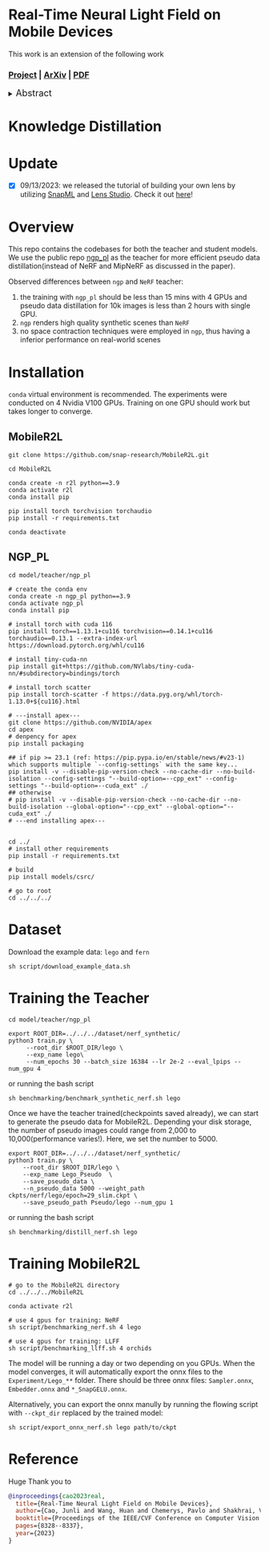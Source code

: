 # Real-Time Neural Light Field on Mobile Devices


This work is an extension of the following work
### [Project](https://snap-research.github.io/MobileR2L/) | [ArXiv](https://arxiv.org/abs/2212.08057) | [PDF](https://arxiv.org/pdf/2212.08057.pdf) 

<!-- <div align="center">
    <a><img src="figs/snap.svg"  height="120px" ></a>
   
</div>

This repository is for the real-time neural rendering introduced in the following CVPR'23 paper:
> **[Real-Time Neural Light Field on Mobile Devices](https://snap-research.github.io/MobileR2L/)** \
> Junli Cao <sup>1</sup>, [Huan Wang](http://huanwang.tech/) <sup>2</sup>, Pavlo Chemerys<sup>1</sup>, Vladislav Shakhrai<sup>1</sup>, Ju Hu<sup>1</sup>,  [Yun Fu](http://www1.ece.neu.edu/~yunfu/) <sup>2</sup>, Denys Makoviichuk<sup>1</sup>,  [Sergey Tulyakov](http://www.stulyakov.com/) <sup>1</sup>, [Jian Ren](https://alanspike.github.io/) <sup>1</sup> 
>
> <sup>1</sup> Snap Inc. <sup>2</sup> Northeastern University  -->



<details>
  <summary>
  <font size="+1">Abstract</font>
  </summary>
We have setup the complex pipeline of NGP_PL and MobileR2L on our systems. Furthermore we have also setup an iterative pruning pipeline to prune the NeRF model. 

</details>

# Knowledge Distillation


<!-- <div align="center">
<img src="figs/Lego-Tracking.gif" width="200" height="400" />
<img src="figs/blue-.gif" width="200" height="400" />
<img src="figs/shoe_1.gif" width="200" height="400" />
</div> -->

# Update
- [x] 09/13/2023: we released the tutorial of building your own lens by utilizing [SnapML](https://docs.snap.com/lens-studio/references/guides/lens-features/machine-learning/ml-overview) and [Lens Studio](https://ar.snap.com/lens-studio-dl?utm_source=GoogleSEM&utm_medium=PAIDPLATFORM&utm_campaign=LensStudio_Brand_P0&utm_term=AR_ProductiveInnovators_CareerArtists&utm_content=LS_ProductPage&gclid=CjwKCAjwu4WoBhBkEiwAojNdXmCEiYGlvPgN1YQGTyUaCReBgasW66baB418jGOzlyql1W3eprR7fhoChuwQAvD_BwE). Check it out [here](https://github.com/Snapchat/snapml-templates/tree/main/Neural%20Rendering)! 

# Overview
This repo contains the codebases for both the teacher and student models. We use the public repo [ngp_pl](https://github.com/kwea123/ngp_pl) as the teacher for more efficient pseudo data distillation(instead of NeRF and MipNeRF as discussed in the paper).

Observed differences between `ngp` and `NeRF` teacher:
1. the training with `ngp_pl` should be less than 15 mins with 4 GPUs and pseudo data distillation for 10k images is less than 2 hours with single GPU. 
2. `ngp` renders high quality synthetic scenes than `NeRF`
3. no space contraction techniques were employed in `ngp`, thus having a inferior performance on real-world scenes

# Installation
`conda` virtual environment is recommended. The experiments were conducted on 4 Nvidia V100 GPUs. Training on one GPU should work but takes longer to converge.
## MobileR2L

```
git clone https://github.com/snap-research/MobileR2L.git

cd MobileR2L

conda create -n r2l python==3.9
conda activate r2l
conda install pip

pip install torch torchvision torchaudio
pip install -r requirements.txt 

conda deactivate
```

## NGP_PL
```
cd model/teacher/ngp_pl

# create the conda env
conda create -n ngp_pl python==3.9
conda activate ngp_pl
conda install pip

# install torch with cuda 116
pip install torch==1.13.1+cu116 torchvision==0.14.1+cu116 torchaudio==0.13.1 --extra-index-url https://download.pytorch.org/whl/cu116

# install tiny-cuda-nn
pip install git+https://github.com/NVlabs/tiny-cuda-nn/#subdirectory=bindings/torch

# install torch scatter
pip install torch-scatter -f https://data.pyg.org/whl/torch-1.13.0+${cu116}.html

# ---install apex---
git clone https://github.com/NVIDIA/apex
cd apex
# denpency for apex
pip install packaging

## if pip >= 23.1 (ref: https://pip.pypa.io/en/stable/news/#v23-1) which supports multiple `--config-settings` with the same key... 
pip install -v --disable-pip-version-check --no-cache-dir --no-build-isolation --config-settings "--build-option=--cpp_ext" --config-settings "--build-option=--cuda_ext" ./
## otherwise
# pip install -v --disable-pip-version-check --no-cache-dir --no-build-isolation --global-option="--cpp_ext" --global-option="--cuda_ext" ./
# ---end installing apex---


cd ../
# install other requirements
pip install -r requirements.txt

# build
pip install models/csrc/

# go to root
cd ../../../
```

# Dataset
Download the example data: `lego` and `fern`
```
sh script/download_example_data.sh
```

# Training the Teacher

```
cd model/teacher/ngp_pl

export ROOT_DIR=../../../dataset/nerf_synthetic/
python3 train.py \
     --root_dir $ROOT_DIR/lego \
     --exp_name lego\
     --num_epochs 30 --batch_size 16384 --lr 2e-2 --eval_lpips --num_gpu 4 
```
or running the bash script
```
sh benchmarking/benchmark_synthetic_nerf.sh lego
```

Once we have the teacher trained(checkpoints saved already), we can start to generate the pseudo data for MobileR2L. Depending your disk storage, the number of pseudo images could range from 2,000 to 10,000(performance varies!). Here, we set the number to 5000.

```
export ROOT_DIR=../../../dataset/nerf_synthetic/
python3 train.py \
    --root_dir $ROOT_DIR/lego \
    --exp_name Lego_Pseudo  \
    --save_pseudo_data \
    --n_pseudo_data 5000 --weight_path ckpts/nerf/lego/epoch=29_slim.ckpt \
    --save_pseudo_path Pseudo/lego --num_gpu 1
```
or running the bash script

```
sh benchmarking/distill_nerf.sh lego
```

# Training MobileR2L

```
# go to the MobileR2L directory
cd ../../../MobileR2L

conda activate r2l

# use 4 gpus for training: NeRF
sh script/benchmarking_nerf.sh 4 lego

# use 4 gpus for training: LLFF
sh script/benchmarking_llff.sh 4 orchids

```
The model will be running a day or two depending on you GPUs. When the model converges, it will automatically export the onnx files to the `Experiment/Lego_**` folder. There should be three onnx files: `Sampler.onnx`, `Embedder.onnx` and `*_SnapGELU.onnx`.

Alternatively, you can export the onnx manully by running the flowing script with `--ckpt_dir` replaced by the trained model:

```
sh script/export_onnx_nerf.sh lego path/to/ckpt

```


# Reference

Huge Thank you to 
```BibTeX
@inproceedings{cao2023real,
  title={Real-Time Neural Light Field on Mobile Devices},
  author={Cao, Junli and Wang, Huan and Chemerys, Pavlo and Shakhrai, Vladislav and Hu, Ju and Fu, Yun and Makoviichuk, Denys and Tulyakov, Sergey and Ren, Jian},
  booktitle={Proceedings of the IEEE/CVF Conference on Computer Vision and Pattern Recognition},
  pages={8328--8337},
  year={2023}
}
```
